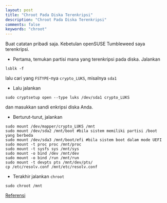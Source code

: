 ```yaml
---
layout: post
title: "Chroot Pada Diska Terenkripsi"
description: "Chroot Pada Diska Terenkripsi"
comments: false
keywords: "chroot"
---
```


Buat catatan pribadi saja. Kebetulan openSUSE Tumbleweed saya terenkripsi. 

* Pertama, temukan partisi mana yang terenkripsi pada diska. Jalankan
```
lsblk -f
```
lalu cari yang `FSTYPE`-nya `crypto_LUKS`, misalnya `sda1`

* Lalu jalankan 
```
sudo cryptsetup open --type luks /dev/sda1 crypto_LUKS
```
dan masukkan sandi enkripsi diska Anda.

* Berturut-turut, jalankan
```
sudo mount /dev/mapper/crypto_LUKS /mnt
sudo mount /dev/sda2 /mnt/boot #bila sistem memiliki partisi /boot yang berbeda 
sudo mount /dev/sda3 /mnt/boot/efi #bila sistem boot dalam mode UEFI
sudo mount -t proc proc /mnt/proc
sudo mount -t sysfs sys /mnt/sys
sudo mount -o bind /dev /mnt/dev
sudo mount -o bind /run /mnt/run
sudo mount -t devpts pts /mnt/dev/pts/
cp /etc/resolv.conf /mnt/etc/resolv.conf
```

* Terakhir jalankan `chroot`
```
sudo chroot /mnt
```


[Referensi](https://forum.manjaro.org/t/how-to-chroot-into-an-encrypted-root-partition/10760) 
